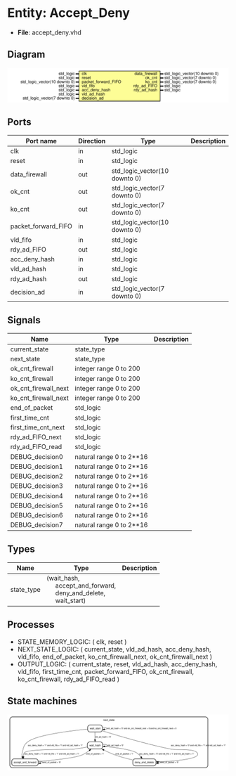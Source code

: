 # Entity: Accept_Deny 

- **File**: accept_deny.vhd
## Diagram

![Diagram](accept_deny.svg "Diagram")
## Ports

| Port name           | Direction | Type                          | Description |
| ------------------- | --------- | ----------------------------- | ----------- |
| clk                 | in        | std_logic                     |             |
| reset               | in        | std_logic                     |             |
| data_firewall       | out       | std_logic_vector(10 downto 0) |             |
| ok_cnt              | out       | std_logic_vector(7 downto 0)  |             |
| ko_cnt              | out       | std_logic_vector(7 downto 0)  |             |
| packet_forward_FIFO | in        | std_logic_vector(10 downto 0) |             |
| vld_fifo            | in        | std_logic                     |             |
| rdy_ad_FIFO         | out       | std_logic                     |             |
| acc_deny_hash       | in        | std_logic                     |             |
| vld_ad_hash         | in        | std_logic                     |             |
| rdy_ad_hash         | out       | std_logic                     |             |
| decision_ad         | in        | std_logic_vector(7 downto 0)  |             |
## Signals

| Name                 | Type                     | Description |
| -------------------- | ------------------------ | ----------- |
| current_state        | state_type               |             |
| next_state           | state_type               |             |
| ok_cnt_firewall      | integer range 0 to 200   |             |
| ko_cnt_firewall      | integer range 0 to 200   |             |
| ok_cnt_firewall_next | integer range 0 to 200   |             |
| ko_cnt_firewall_next | integer range 0 to 200   |             |
| end_of_packet        | std_logic                |             |
| first_time_cnt       | std_logic                |             |
| first_time_cnt_next  | std_logic                |             |
| rdy_ad_FIFO_next     | std_logic                |             |
| rdy_ad_FIFO_read     | std_logic                |             |
| DEBUG_decision0      | natural range 0 to 2**16 |             |
| DEBUG_decision1      | natural range 0 to 2**16 |             |
| DEBUG_decision2      | natural range 0 to 2**16 |             |
| DEBUG_decision3      | natural range 0 to 2**16 |             |
| DEBUG_decision4      | natural range 0 to 2**16 |             |
| DEBUG_decision5      | natural range 0 to 2**16 |             |
| DEBUG_decision6      | natural range 0 to 2**16 |             |
| DEBUG_decision7      | natural range 0 to 2**16 |             |
## Types

| Name       | Type                                                                                                                                                                     | Description |
| ---------- | ------------------------------------------------------------------------------------------------------------------------------------------------------------------------ | ----------- |
| state_type | (wait_hash,<br><span style="padding-left:20px"> accept_and_forward,<br><span style="padding-left:20px"> deny_and_delete,<br><span style="padding-left:20px"> wait_start) |             |
## Processes
- STATE_MEMORY_LOGIC: ( clk, reset )
- NEXT_STATE_LOGIC: ( current_state, vld_ad_hash, acc_deny_hash, vld_fifo, end_of_packet,
    ko_cnt_firewall_next, ok_cnt_firewall_next )
- OUTPUT_LOGIC: ( current_state, reset, vld_ad_hash, acc_deny_hash, vld_fifo, first_time_cnt, packet_forward_FIFO,
    ok_cnt_firewall, ko_cnt_firewall, rdy_ad_FIFO_read )
## State machines

![Diagram_state_machine_0]( stm_Accept_Deny_00.svg "Diagram")
